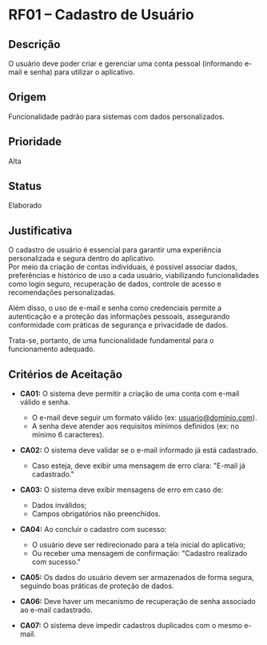 # RF01 – Cadastro de Usuário

## Descrição  
O usuário deve poder criar e gerenciar uma conta pessoal (informando e-mail e senha) para utilizar o aplicativo.

## Origem  
Funcionalidade padrão para sistemas com dados personalizados.

## Prioridade  
Alta

## Status  
Elaborado

## Justificativa  
O cadastro de usuário é essencial para garantir uma experiência personalizada e segura dentro do aplicativo.  
Por meio da criação de contas individuais, é possível associar dados, preferências e histórico de uso a cada usuário, viabilizando funcionalidades como login seguro, recuperação de dados, controle de acesso e recomendações personalizadas.

Além disso, o uso de e-mail e senha como credenciais permite a autenticação e a proteção das informações pessoais, assegurando conformidade com práticas de segurança e privacidade de dados.

Trata-se, portanto, de uma funcionalidade fundamental para o funcionamento adequado.

## Critérios de Aceitação

- **CA01:** O sistema deve permitir a criação de uma conta com e-mail válido e senha.  
  - O e-mail deve seguir um formato válido (ex: usuario@dominio.com).  
  - A senha deve atender aos requisitos mínimos definidos (ex: no mínimo 6 caracteres).

- **CA02:** O sistema deve validar se o e-mail informado já está cadastrado.  
  - Caso esteja, deve exibir uma mensagem de erro clara: "E-mail já cadastrado."

- **CA03:** O sistema deve exibir mensagens de erro em caso de:  
  - Dados inválidos;  
  - Campos obrigatórios não preenchidos.

- **CA04:** Ao concluir o cadastro com sucesso:  
  - O usuário deve ser redirecionado para a tela inicial do aplicativo;  
  - Ou receber uma mensagem de confirmação: "Cadastro realizado com sucesso."

- **CA05:** Os dados do usuário devem ser armazenados de forma segura, seguindo boas práticas de proteção de dados.

- **CA06:** Deve haver um mecanismo de recuperação de senha associado ao e-mail cadastrado.

- **CA07:** O sistema deve impedir cadastros duplicados com o mesmo e-mail.